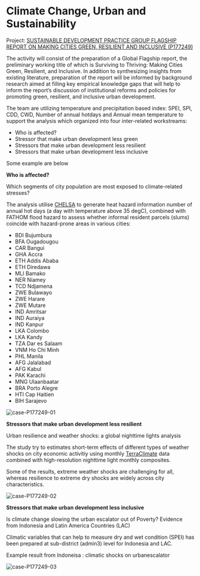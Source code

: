 # Climate Change, Urban and Sustainability

Project: [SUSTAINABLE DEVELOPMENT PRACTICE GROUP FLAGSHIP REPORT ON MAKING CITIES GREEN, RESILIENT AND INCLUSIVE (P177249)](http://operationsportal.worldbank.org/secure/P177249/home)

The activity will consist of the preparation of a Global Flagship report, the preliminary working title of which is Surviving to Thriving: Making Cities Green, Resilient, and Inclusive. In addition to synthesizing insights from existing literature, preparation of the report will be informed by background research aimed at filling key empirical knowledge gaps that will help to inform the report’s discussion of institutional reforms and policies for promoting green, resilient, and inclusive urban development.

The team are utilizing temperature and precipitation based index: SPEI, SPI, CDD, CWD, Number of annual hotdays and Annual mean temperature to support the analysis which organized into four inter-related workstreams:

* Who is affected? 
* Stressor that make urban development less green
* Stressors that make urban development less resilient
* Stressors that make urban development less inclusive

Some example are below

**Who is affected?**

Which segments of city population are most exposed to climate-related stresses?

The analysis utilise [CHELSA](../data/chelsa) to generate heat hazard information number of annual hot days (a day with temperature above 35 degC), combined with FATHOM flood hazard to assess whether informal resident parcels (slums) coincide with hazard-prone areas in various cities: 

* BDI Bujumbura
* BFA Ougadougou
* CAR Bangui
* GHA Accra
* ETH Addis Ababa
* ETH Diredawa
* MLI Bamako
* NER Niamey
* TCD Ndjamena
* ZWE Bulawayo
* ZWE Harare
* ZWE Mutare
* IND Amritsar
* IND Auraiya
* IND Kanpur
* LKA Colombo
* LKA Kandy
* TZA Dar es Salaam
* VNM Ho Chi Minh
* PHL Manila
* AFG Jalalabad
* AFG Kabul
* PAK Karachi
* MNG Ulaanbaatar
* BRA Porto Alegre
* HTI Cap Haitien
* BIH Sarajevo

![case-P177249-01](../img/case-P177249-01.png)
  

**Stressors that make urban development less resilient**

Urban resilience and weather shocks: a global nighttime lights analysis

The study try to estimates short-term effects of different types of weather shocks on city economic activitiy using monthly [TerraClimate](../data/terraclimate) data combined with high-resolution nighttime light monthly composites.

Some of the results, extreme weather shocks are challenging for all, whereas resilience to extreme dry shocks are widely across city characteristics.

![case-P177249-02](../img/case-P177249-02.png)
  


**Stressors that make urban development less inclusive**

Is climate change slowing the urban escalator out of Poverty? Evidence from Indonesia and Latin America Countries (LAC)

Climatic variables that can help to measure dry and wet condition (SPEI) has been prepared at sub-district (admin3) level for Indonesia and LAC.

Example result from Indoneisa : climatic shocks on urbanescalator

![case-P177249-03](../img/case-P177249-03.png)